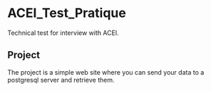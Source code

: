 # ACEI_Test_Pratique
Technical test for interview with ACEI.

## Project
The project is a simple web site where you can send your data to a postgresql server and retrieve them.
